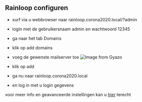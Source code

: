 ## Rainloop configuren

 - surf via u webbrowser naar rainloop.corona2020.local/?admin
 - login met de gebruikersnaam admin en wachtwoord 12345
 - ga naar het tab Domains
 - klik op add domains
 - voeg de gewenste mailserver toe
![Image from Gyazo](https://i.gyazo.com/4ad41a32447a1dc85826f796dd08f549.png)
 
 - klik op add
 - ga nu naar rainloop.corona2020.local
 - en log in met u login gegevens

voor meer info en geavanceerde instellingen kan u [hier](https://www.rainloop.net/docs/) terecht

